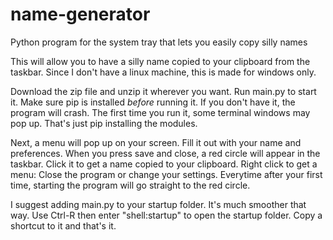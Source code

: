 # name-generator
Python program for the system tray that lets you easily copy silly names

This will allow you to have a silly name copied to your clipboard from the taskbar.
Since I don't have a linux machine, this is made for windows only.

Download the zip file and unzip it wherever you want. Run main.py to start it. Make sure pip is installed *before* running it. If you don't have it, the program will crash. The first time you run it, some terminal windows may pop up. That's just pip installing the modules.

Next, a menu will pop up on your screen. Fill it out with your name and preferences. When you press save and close, a red circle will appear in the taskbar.
Click it to get a name copied to your clipboard.
Right click to get a menu: Close the program or change your settings. Everytime after your first time, starting the program will go straight to the red circle.

I suggest adding main.py to your startup folder. It's much smoother that way. Use Ctrl-R then enter "shell:startup" to open the startup folder. Copy a shortcut to it and that's it.